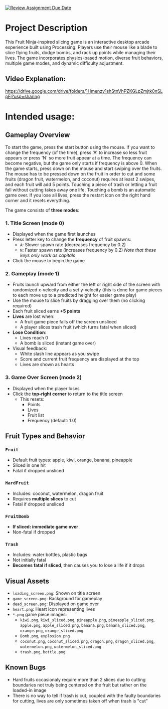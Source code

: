 [![Review Assignment Due Date](https://classroom.github.com/assets/deadline-readme-button-22041afd0340ce965d47ae6ef1cefeee28c7c493a6346c4f15d667ab976d596c.svg)](https://classroom.github.com/a/YxXKqIeT)

# Project Description 
This Fruit Ninja-inspired slicing game is an interactive desktop arcade experience built using Processing. Players use their mouse like a blade to slice flying fruits, dodge bombs, and rack up points while managing their lives. The game incorporates physics-based motion, diverse fruit behaviors, multiple game modes, and dynamic difficulty adjustment.

## Video Explanation: 
https://drive.google.com/drive/folders/1Hmenzv1shStnVhPZKGLpZmjtk0nSLpFj?usp=sharing

# Intended usage:
## Gameplay Overview
To start the game, press the start button using the mouse. If you want to change the frequency (of the time), press 'A' to increase so less fruit appears or press 'N' so more fruit appear at a time. The frequency can become negative, but the game only starts if frequency is above 0. When the game starts, press down on the mouse and start swiping over the fruits. The mouse has to be pressed down on the fruit  in order to cut and some fruits (dragon fruit, watermelon, and coconut) requires at least 2 swipes, and each fruit will add 5 points. Touching a piece of trash or letting a fruit fall without cutting takes away one life. Touching a bomb is an automatic game over. If you lose all lives, press the restart icon on the right hand corner and it resets everything.

The game consists of **three modes**:

### 1. **Title Screen (mode 0)**
- Displayed when the game first launches
- Press letter key to change the **frequency** of fruit spawns:
  - `A`: Slower spawn rate (decreases frequency by 0.2)
  - `N`: Faster spawn rate (increases frequency by 0.2)
  *Note that these keys only work as capitals*
- Click the mouse to begin the game
  
### 2. **Gameplay (mode 1)**
- Fruits launch upward from either the left or right side of the screen with randomized x-velocity and a set y-velocity (this is done for game pieces to each move up to a predicted height for easier game play)
- Use the mouse to slice fruits by dragging over them (no clicking required)
- Each fruit sliced earns **+5 points**
- **Lives** are lost when:
  - A fruit game piece falls off the screen unsliced
  - A player slices trash fruit (which turns fatal when sliced)
- **Lose Condition**:
  - Lives reach 0
  - A bomb is sliced (instant game over)
- Visual feedback:
  - White slash line appears as you swipe
  - Score and current fruit frequency are displayed at the top
  - Lives are shown as hearts

### 3. **Game Over Screen (mode 2)**
- Displayed when the player loses
- Click the **top-right corner** to return to the title screen
  - This resets:
    - Points
    - Lives
    - Fruit list
    - Frequency (default: 1.0)


## Fruit Types and Behavior
### `Fruit`
- Default fruit types: apple, kiwi, orange, banana, pineapple
- Sliced in one hit
- Fatal if dropped unsliced

### `HardFruit`
- Includes: coconut, watermelon, dragon fruit
- Requires **multiple slices** to cut
- Fatal if dropped unsliced

### `FruitBomb`
- **If sliced: immediate game over**
- Non-fatal if dropped

### `Trash`
- Includes: water bottles, plastic bags
- Not initially fatal
- **Becomes fatal if sliced**, then causes you to lose a life if it drops


## Visual Assets
- `loading_screen.png`: Shown on title screen
- `game_screen.png`: Background for gameplay
- `dead_screen.png`: Displayed on game over
- `heart.png`: Heart icon representing lives
- `*.png` game piece images:
  - `kiwi.png`, `kiwi_sliced.png`, `pineapple.png`, `pineapple_sliced.png`, `apple.png`, `apple_sliced.png`, `banana.png`, `banana_sliced.png`, `orange.png`, `orange_sliced.png`
  - `Bomb.png`, `explosion.png`
  - `coconut.png`, `coconut_sliced.png`, `dragon.png`, `dragon_sliced.png`, `watermelon.png`, `watermelon_sliced.png`
  - `trash.png`, `bottle.png`

## Known Bugs
- Hard fruits occasionaly require more than 2 slices due to cutting boundaries not truly being centered on the fruit but rather on the loaded-in image
- There is no way to tell if trash is cut, coupled with the faulty boundaries for cutting, lives are only sometimes taken off when trash is "cut"